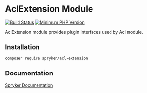 # AclExtension Module
[![Build Status](https://travis-ci.org/spryker/acl-extension.svg)](https://travis-ci.org/spryker/acl-extension)
[![Minimum PHP Version](https://img.shields.io/badge/php-%3E%3D%207.3-8892BF.svg)](https://php.net/)

AclExtension module provides plugin interfaces used by Acl module.

## Installation

```
composer require spryker/acl-extension
```

## Documentation

[Spryker Documentation](https://academy.spryker.com/developing_with_spryker/module_guide/modules.html)
